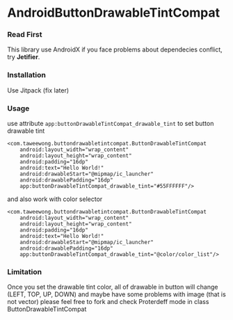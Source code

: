 # AndroidButtonDrawableTintCompat

### Read First
This library use AndroidX if you face problems about dependecies conflict, try **Jetifier**.

### Installation
Use Jitpack (fix later)

### Usage
use attribute `app:buttonDrawableTintCompat_drawable_tint` to set button drawable tint
```
<com.taweewong.buttondrawabletintcompat.ButtonDrawableTintCompat
    android:layout_width="wrap_content"
    android:layout_height="wrap_content"
    android:padding="16dp"
    android:text="Hello World!"
    android:drawableStart="@mipmap/ic_launcher"
    android:drawablePadding="16dp"
    app:buttonDrawableTintCompat_drawable_tint="#55FFFFFF"/>
```

and also work with color selector

```
<com.taweewong.buttondrawabletintcompat.ButtonDrawableTintCompat
    android:layout_width="wrap_content"
    android:layout_height="wrap_content"
    android:padding="16dp"
    android:text="Hello World!"
    android:drawableStart="@mipmap/ic_launcher"
    android:drawablePadding="16dp"
    app:buttonDrawableTintCompat_drawable_tint="@color/color_list"/>
```
### Limitation
Once you set the drawable tint color, all of drawable in button will change (LEFT, TOP, UP, DOWN) and maybe have some problems with image (that is not vector) please feel free to fork and check Proterdeff mode in class ButtonDrawableTintCompat

